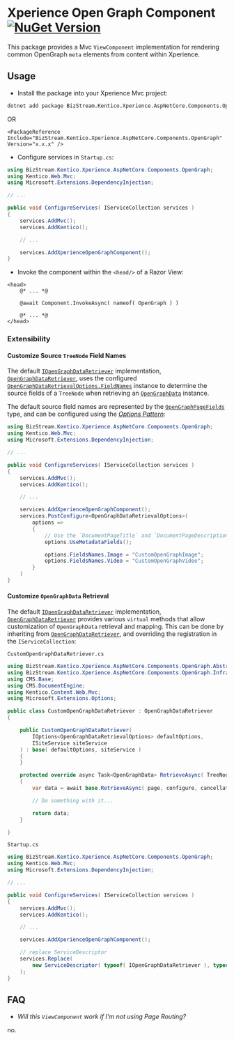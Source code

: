 # Xperience Open Graph Component [![NuGet Version](https://img.shields.io/nuget/v/BizStream.Kentico.Xperience.AspNetCore.Components.OpenGraph)](https://nuget.org/packages/bizstream.kentico.xperience.aspnetcore.components.opengraph)

This package provides a Mvc `ViewComponent` implementation for rendering common OpenGraph `meta` elements from content within Xperience.

## Usage

- Install the package into your Xperience Mvc project:

```bash
dotnet add package BizStream.Kentico.Xperience.AspNetCore.Components.OpenGraph
```

OR

```csproj
<PackageReference Include="BizStream.Kentico.Xperience.AspNetCore.Components.OpenGraph" Version="x.x.x" />
```

- Configure services in `Startup.cs`:

```csharp
using BizStream.Kentico.Xperience.AspNetCore.Components.OpenGraph;
using Kentico.Web.Mvc;
using Microsoft.Extensions.DependencyInjection;

// ...

public void ConfigureServices( IServiceCollection services )
{
    services.AddMvc();
    services.AddKentico();

    // ...

    services.AddXperienceOpenGraphComponent();
}
```

- Invoke the component within the `<head/>` of a Razor View:

```razor
<head>
    @* ... *@

    @await Component.InvokeAsync( nameof( OpenGraph ) )

    @* ... *@
</head>
```

### Extensibility

#### Customize Source `TreeNode` Field Names

The default [`IOpenGraphDataRetriever`](src/Abstractions/IOpenGraphDataRetriever.cs) implementation, [`OpenGraphDataRetriever`](src/Infrastructure/OpenGraphDataRetriever.cs), uses the configured [`OpenGraphDataRetrievalOptions.FieldNames`](src/Abstractions/OpenGraphData.cs#L13) instance to determine the source fields of a `TreeNode` when retrieving an [`OpenGraphData`](src/Abstractions/OpenGraphData.cs) instance.

The default source field names are represented by the [`OpenGraphPageFields`](src/Abstractions/OpenGraphPageFields.cs) type, and can be configured using the [_Options Pattern_](https://docs.microsoft.com/en-us/aspnet/core/fundamentals/configuration/options):

```csharp
using BizStream.Kentico.Xperience.AspNetCore.Components.OpenGraph;
using Kentico.Web.Mvc;
using Microsoft.Extensions.DependencyInjection;

// ...

public void ConfigureServices( IServiceCollection services )
{
    services.AddMvc();
    services.AddKentico();

    // ...

    services.AddXperienceOpenGraphComponent();
    services.PostConfigure<OpenGraphDataRetrievalOptions>(
        options =>
        {
            // Use the `DocumentPageTitle` and `DocumentPageDescription` fields provided by Xperience.
            options.UseMetadataFields();

            options.FieldsNames.Image = "CustomOpenGraphImage";
            options.FieldsNames.Video = "CustomOpenGraphVideo";
        }
    )
}
```

#### Customize `OpenGraphData` Retrieval

The default [`IOpenGraphDataRetriever`](src/Abstractions/IOpenGraphDataRetriever.cs) implementation, [`OpenGraphDataRetriever`](src/Infrastructure/OpenGraphDataRetriever.cs) provides various `virtual` methods that allow customization of `OpenGraphData` retrieval and mapping. This can be done by inheriting from [`OpenGraphDataRetriever`](src/Infrastructure/OpenGraphDataRetriever.cs), and overriding the registration in the `IServiceCollection`:

`CustomOpenGraphDataRetriever.cs`

```csharp
using BizStream.Kentico.Xperience.AspNetCore.Components.OpenGraph.Abstractions;
using BizStream.Kentico.Xperience.AspNetCore.Components.OpenGraph.Infrastructure;
using CMS.Base;
using CMS.DocumentEngine;
using Kentico.Content.Web.Mvc;
using Microsoft.Extensions.Options;

public class CustomOpenGraphDataRetriever : OpenGraphDataRetriever
{

    public CustomOpenGraphDataRetriever(
        IOptions<OpenGraphDataRetrievalOptions> defaultOptions,
        ISiteService siteService
    ) : base( defaultOptions, siteService )
    {
    }

    protected override async Task<OpenGraphData> RetrieveAsync( TreeNode page, Action<OpenGraphDataRetrievalOptions> configure = null, CancellationToken cancellation = default )
    {
        var data = await base.RetrieveAsync( page, configure, cancellation );

        // Do something with it...

        return data;
    }

}
```

`Startup.cs`

```csharp
using BizStream.Kentico.Xperience.AspNetCore.Components.OpenGraph;
using Kentico.Web.Mvc;
using Microsoft.Extensions.DependencyInjection;

// ...

public void ConfigureServices( IServiceCollection services )
{
    services.AddMvc();
    services.AddKentico();

    // ...

    services.AddXperienceOpenGraphComponent();

    // replace ServiceDescriptor
    services.Replace(
        new ServiceDescriptor( typeof( IOpenGraphDataRetriever ), typeof( CustomOpenGraphDataRetriever ), ServiceLifetime.Transient )
    );
}
```

## FAQ

- _Will this `ViewComponent` work if I'm not using Page Routing?_

no.
